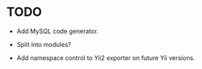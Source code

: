 TODO
====

*   Add MySQL code generator.

*   Split into modules?

*   Add namespace control to Yii2 exporter on future Yii versions.
